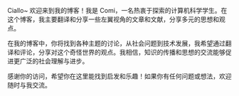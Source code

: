 Ciallo~ 欢迎来到我的博客！我是 Comi，一名热衷于探索的计算机科学学生。在这个博客，我主要翻译和分享一些左翼视角的文章和文献，分享多元的思想和观点。

在我的博客中，你将找到各种主题的讨论，从社会问题到技术发展，我希望通过翻译和评论，分享对这个奇怪世界的观点。我相信，知识的传播和思想的交流能够促进更广泛的社会理解与进步。

感谢你的访问，希望你在这里能找到启发和乐趣！如果你有任何问题或想法，欢迎随时与我交流。
